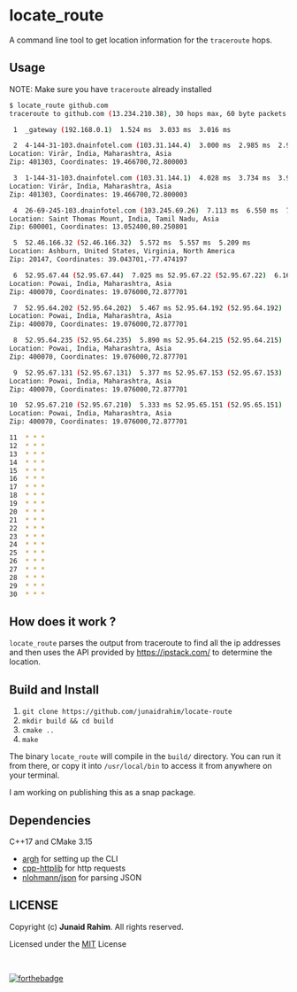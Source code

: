# locate_route

A command line tool to get location information for the `traceroute` hops.

## Usage

NOTE: Make sure you have `traceroute` already installed

```bash
$ locate_route github.com
traceroute to github.com (13.234.210.38), 30 hops max, 60 byte packets

 1  _gateway (192.168.0.1)  1.524 ms  3.033 ms  3.016 ms

 2  4-144-31-103.dnainfotel.com (103.31.144.4)  3.000 ms  2.985 ms  2.970 ms
Location: Virār, India, Maharashtra, Asia
Zip: 401303, Coordinates: 19.466700,72.800003

 3  1-144-31-103.dnainfotel.com (103.31.144.1)  4.028 ms  3.734 ms  3.999 ms
Location: Virār, India, Maharashtra, Asia
Zip: 401303, Coordinates: 19.466700,72.800003

 4  26-69-245-103.dnainfotel.com (103.245.69.26)  7.113 ms  6.550 ms  7.489 ms
Location: Saint Thomas Mount, India, Tamil Nadu, Asia
Zip: 600001, Coordinates: 13.052400,80.250801

 5  52.46.166.32 (52.46.166.32)  5.572 ms  5.557 ms  5.209 ms
Location: Ashburn, United States, Virginia, North America
Zip: 20147, Coordinates: 39.043701,-77.474197

 6  52.95.67.44 (52.95.67.44)  7.025 ms 52.95.67.22 (52.95.67.22)  6.164 ms 52.95.67.132 (52.95.67.132)  5.977 ms
Location: Powai, India, Maharashtra, Asia
Zip: 400070, Coordinates: 19.076000,72.877701

 7  52.95.64.202 (52.95.64.202)  5.467 ms 52.95.64.192 (52.95.64.192)  5.451 ms 52.95.64.234 (52.95.64.234)  15.853 ms
Location: Powai, India, Maharashtra, Asia
Zip: 400070, Coordinates: 19.076000,72.877701

 8  52.95.64.235 (52.95.64.235)  5.890 ms 52.95.64.215 (52.95.64.215)  29.960 ms 52.95.64.247 (52.95.64.247)  29.945 ms
Location: Powai, India, Maharashtra, Asia
Zip: 400070, Coordinates: 19.076000,72.877701

 9  52.95.67.131 (52.95.67.131)  5.377 ms 52.95.67.153 (52.95.67.153)  5.362 ms  5.348 ms
Location: Powai, India, Maharashtra, Asia
Zip: 400070, Coordinates: 19.076000,72.877701

10  52.95.67.210 (52.95.67.210)  5.333 ms 52.95.65.151 (52.95.65.151)  5.319 ms 52.95.67.214 (52.95.67.214)  5.305 ms
Location: Powai, India, Maharashtra, Asia
Zip: 400070, Coordinates: 19.076000,72.877701

11  * * *
12  * * *
13  * * *
14  * * *
15  * * *
16  * * *
17  * * *
18  * * *
19  * * *
20  * * *
21  * * *
22  * * *
23  * * *
24  * * *
25  * * *
26  * * *
27  * * *
28  * * *
29  * * *
30  * * *
```

## How does it work ?

`locate_route` parses the output from traceroute to find all the ip addresses and then
uses the API provided by https://ipstack.com/ to determine the location.

## Build and Install

1. `git clone https://github.com/junaidrahim/locate-route`
2. `mkdir build && cd build`
3. `cmake ..`
4. `make`

The binary `locate_route` will compile in the `build/` directory. You can run it from there,
or copy it into `/usr/local/bin` to access it from anywhere on your terminal.

I am working on publishing this as a snap package. 

## Dependencies

C++17 and CMake 3.15

* [argh](https://github.com/adishavit/argh) for setting up the CLI
* [cpp-httplib](https://github.com/yhirose/cpp-httplib) for http requests
* [nlohmann/json](https://github.com/nlohmann/json) for parsing JSON

## LICENSE
Copyright (c) **Junaid Rahim**. All rights reserved.

Licensed under the [MIT](LICENSE) License

<br>

[![forthebadge](https://forthebadge.com/images/badges/made-with-c-plus-plus.svg)](https://forthebadge.com)






 
